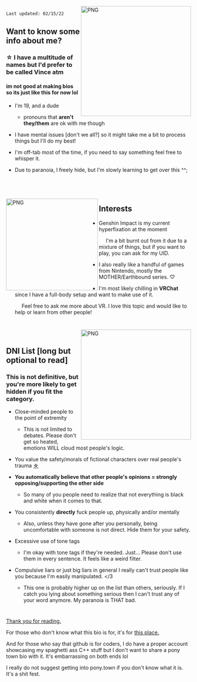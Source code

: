
  <img align="right" alt="PNG" src="https://cdn.discordapp.com/attachments/733735929860194316/942097605406629928/export.png" width="300" height="300" />

`Last updated: 02/15/22`
## Want to know some info about me?
### ☆ I have a multitude of names but I'd prefer to be called Vince atm
#### im not good at making bios so its just like this for now lol
- I'm 19, and a dude

   - pronouns that **aren't they/them** are ok with me though

- I have mental issues [don't we all?] so it might take me a bit to process things but I'll do my best!

- I'm off-tab most of the time, if you need to say something feel free to whisper it.

- Due to paranoia, I freely hide, but I'm slowly learning to get over this ^^;
# 
      
      
  <img align="left" alt="PNG" src="https://cdn.discordapp.com/attachments/733735929860194316/942325717708963862/image.png" width="250" height="250" />

## Interests

- Genshin Impact is my current hyperfixation at the moment

       I'm a bit burnt out from it due to a mixture of things, but if you want to play, you can ask for my UID.

- I also really like a handful of games from Nintendo, mostly the MOTHER/Earthbound series.  ♡
- I'm most likely chilling in **VRChat** since I have a full-body setup and want to make use of it.

       Feel free to ask me more about VR. I love this topic and would like to help or learn from other people!
#

  <img align="right" alt="PNG" src="https://cdn.discordapp.com/attachments/733735929860194316/942331926050652190/image.png" width="300" height="300" />
      
      
## DNI List [long but optional to read]
### This is not definitive, but you're more likely to get hidden if you fit the category.

- Close-minded people to the point of extremity
  - This is not limited to debates. Please don't get so heated, emotions WILL cloud most people's logic.

- You value the safety/morals of fictional characters over real people's trauma [☆](https://fanlore.org/wiki/The_Three_Laws_of_Fandom)

- **You automatically believe that other people's opinions = strongly opposing/supporting the other side**

   - So many of you people need to realize that not everything is black and white when it comes to that.
 
- You consistently **directly** fuck people up, physically and/or mentally

   - Also, unless they have gone after you personally, being uncomfortable with someone is not direct. Hide them for your safety.

- Excessive use of tone tags

   - I'm okay with tone tags if they're needed. Just... Please don't use them in every sentence. It feels like a weird filter. 

- Compulsive liars or just big liars in general I really can't trust people like you because I'm easily manipulated. </3
   - This one is probably higher up on the list than others, seriously. If I catch you lying about something serious then I can't trust any of your word anymore. My paranoia is THAT bad.
#

[Thank you for reading.](https://www.youtube.com/watch?v=MjlkBkfLzC8)

For those who don't know what this bio is for, it's for [this place.](https://pony.town/)

And for those who say that github is for coders, I do have a proper account showcasing my spaghetti ass C++ stuff but I don't want to share a pony town bio with it. It's embarrassing on both ends lol

I really do not suggest getting into pony.town if you don't know what it is. It's a shit fest.

